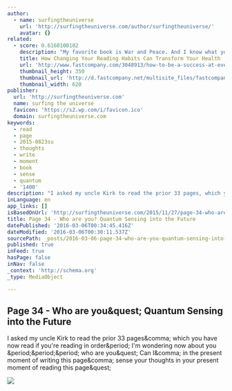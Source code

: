 ```yaml
---
author:
  - name: surfingtheuniverse
    url: 'http://surfingtheuniverse.com/author/surfingtheuniverse/'
    avatar: {}
related:
  - score: 0.6160100102
    description: "My favorite book is War and Peace. And I know what you're thinking: \"Oh, another writer wanting people to think he's all intellectual and highbrow.\" But it really is my favorite book, only not because it has 1,500 pages of unforgettable characters or a generational plot that is more compelling than that of any other book I've read."
    title: How Changing Your Reading Habits Can Transform Your Health
    url: 'http://www.fastcompany.com/3048913/how-to-be-a-success-at-everything/how-changing-your-reading-habits-can-transform-your-health'
    thumbnail_height: 350
    thumbnail_url: 'http://d.fastcompany.net/multisite_files/fastcompany/imagecache/620x350/poster/2015/07/3048913-poster-p-1-4-ways-to-become-a-committed-reader-and-reap-the-health-benefits.jpg'
    thumbnail_width: 620
publisher:
  url: 'http://surfingtheuniverse.com'
  name: surfing the universe
  favicon: 'https://s2.wp.com/i/favicon.ico'
  domain: surfingtheuniverse.com
keywords:
  - read
  - page
  - 2015-0823su
  - thoughts
  - write
  - moment
  - book
  - sense
  - quantum
  - '1400'
description: "I asked my uncle Kirk to read the prior 33 pages, which you have now read if you're reading in order. I'm wondering now about you ... who are you? Can I, in the present moment of writing this page, sense your thoughts in your present moment of reading this page?"
inLanguage: en
app_links: []
isBasedOnUrl: 'http://surfingtheuniverse.com/2015/11/27/page-34-who-are-you-quantum-sensing-into-the-future/'
title: Page 34 - Who are you? Quantum Sensing into the Future
datePublished: '2016-03-06T00:34:45.416Z'
dateModified: '2016-03-06T00:30:11.537Z'
sourcePath: _posts/2016-03-06-page-34-who-are-you-quantum-sensing-into-the-future.md
published: true
inFeed: true
hasPage: false
inNav: false
_context: 'http://schema.org'
_type: MediaObject

---
```

<article style=""><h1>Page 34 - Who are you&amp;quest; Quantum Sensing into the Future</h1><p>I asked my uncle Kirk to read the prior 33 pages&amp;comma; which you have now read if you're reading in order&amp;period; I'm wondering now about you &amp;period;&amp;period;&amp;period; who are you&amp;quest; Can I&amp;comma; in the present moment of writing this page&amp;comma; sense your thoughts in your present moment of reading this page&amp;quest;</p><img src="https://s0.wp.com/i/blank.jpg" /></article>